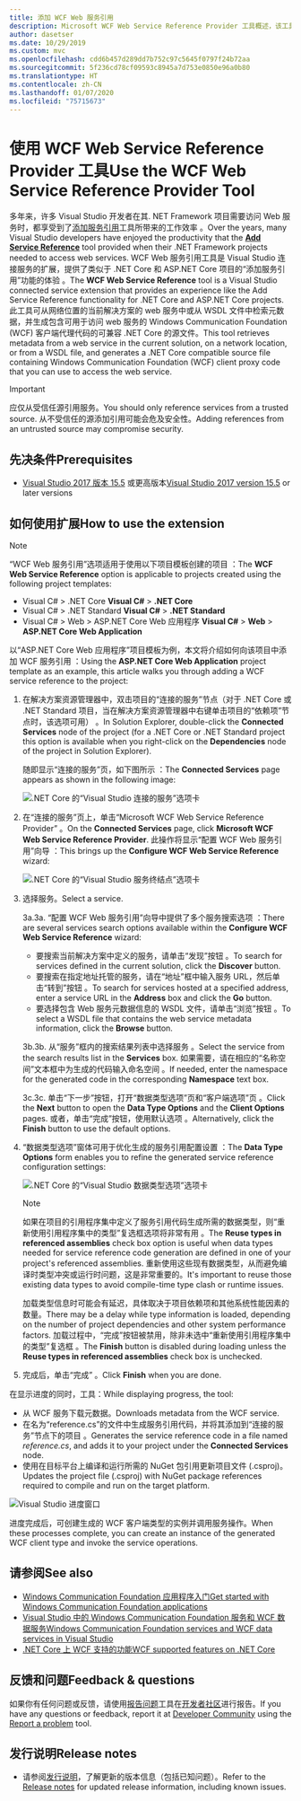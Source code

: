```yaml
---
title: 添加 WCF Web 服务引用
description: Microsoft WCF Web Service Reference Provider 工具概述，该工具添加了 .NET Core 和 ASP.NET Core 项目的功能，类似于 .NET Framework 项目的添加服务引用。
author: dasetser
ms.date: 10/29/2019
ms.custom: mvc
ms.openlocfilehash: cdd6b457d289dd7b752c97c5645f0797f24b72aa
ms.sourcegitcommit: 5f236cd78cf09593c8945a7d753e0850e96a0b80
ms.translationtype: HT
ms.contentlocale: zh-CN
ms.lasthandoff: 01/07/2020
ms.locfileid: "75715673"
---
```

# <a name="use-the-wcf-web-service-reference-provider-tool"></a><span data-ttu-id="50b6e-103">使用 WCF Web Service Reference Provider 工具</span><span class="sxs-lookup"><span data-stu-id="50b6e-103">Use the WCF Web Service Reference Provider Tool</span></span>

<span data-ttu-id="50b6e-104">多年来，许多 Visual Studio 开发者在其. NET Framework 项目需要访问 Web 服务时，都享受到了[添加服务引用](/visualstudio/data-tools/how-to-add-update-or-remove-a-wcf-data-service-reference)工具所带来的工作效率  。</span><span class="sxs-lookup"><span data-stu-id="50b6e-104">Over the years, many Visual Studio developers have enjoyed the productivity that the [**Add Service Reference**](/visualstudio/data-tools/how-to-add-update-or-remove-a-wcf-data-service-reference) tool provided when their .NET Framework projects needed to access web services.</span></span>  <span data-ttu-id="50b6e-105">WCF Web 服务引用工具是 Visual Studio 连接服务的扩展，提供了类似于 .NET Core 和 ASP.NET Core 项目的“添加服务引用”功能的体验  。</span><span class="sxs-lookup"><span data-stu-id="50b6e-105">The **WCF Web Service Reference** tool is a Visual Studio connected service extension that provides an experience like the Add Service Reference functionality for .NET Core and ASP.NET Core projects.</span></span> <span data-ttu-id="50b6e-106">此工具可从网络位置的当前解决方案的 web 服务中或从 WSDL 文件中检索元数据，并生成包含可用于访问 web 服务的 Windows Communication Foundation (WCF) 客户端代理代码的可兼容 .NET Core 的源文件。</span><span class="sxs-lookup"><span data-stu-id="50b6e-106">This tool retrieves metadata from a web service in the current solution, on a network location, or from a WSDL file, and generates a .NET Core compatible source file containing Windows Communication Foundation (WCF) client proxy code that you can use to access the web service.</span></span>

> [!IMPORTANT]
> <span data-ttu-id="50b6e-107">应仅从受信任源引用服务。</span><span class="sxs-lookup"><span data-stu-id="50b6e-107">You should only reference services from a trusted source.</span></span> <span data-ttu-id="50b6e-108">从不受信任的源添加引用可能会危及安全性。</span><span class="sxs-lookup"><span data-stu-id="50b6e-108">Adding references from an untrusted source may compromise security.</span></span>

## <a name="prerequisites"></a><span data-ttu-id="50b6e-109">先决条件</span><span class="sxs-lookup"><span data-stu-id="50b6e-109">Prerequisites</span></span>

- <span data-ttu-id="50b6e-110">[Visual Studio 2017 版本 15.5](https://aka.ms/vsdownload?utm_source=mscom&utm_campaign=msdocs) 或更高版本</span><span class="sxs-lookup"><span data-stu-id="50b6e-110">[Visual Studio 2017 version 15.5](https://aka.ms/vsdownload?utm_source=mscom&utm_campaign=msdocs) or later versions</span></span>

## <a name="how-to-use-the-extension"></a><span data-ttu-id="50b6e-111">如何使用扩展</span><span class="sxs-lookup"><span data-stu-id="50b6e-111">How to use the extension</span></span>

> [!NOTE]
> <span data-ttu-id="50b6e-112">“WCF Web 服务引用”选项适用于使用以下项目模板创建的项目  ：</span><span class="sxs-lookup"><span data-stu-id="50b6e-112">The **WCF Web Service Reference** option is applicable to projects created using the following project templates:</span></span>
>
> - <span data-ttu-id="50b6e-113">Visual C# > .NET Core  </span><span class="sxs-lookup"><span data-stu-id="50b6e-113">**Visual C#** > **.NET Core**</span></span>
> - <span data-ttu-id="50b6e-114">Visual C# > .NET Standard  </span><span class="sxs-lookup"><span data-stu-id="50b6e-114">**Visual C#** > **.NET Standard**</span></span>
> - <span data-ttu-id="50b6e-115">Visual C# > Web > ASP.NET Core Web 应用程序   </span><span class="sxs-lookup"><span data-stu-id="50b6e-115">**Visual C#** > **Web** > **ASP.NET Core Web Application**</span></span>

<span data-ttu-id="50b6e-116">以“ASP.NET Core Web 应用程序”项目模板为例，本文将介绍如何向该项目中添加 WCF 服务引用  ：</span><span class="sxs-lookup"><span data-stu-id="50b6e-116">Using the **ASP.NET Core Web Application** project template as an example, this article walks you through adding a WCF service reference to the project:</span></span>

1. <span data-ttu-id="50b6e-117">在解决方案资源管理器中，双击项目的“连接的服务”节点（对于 .NET Core 或 .NET Standard 项目，当在解决方案资源管理器中右键单击项目的“依赖项”节点时，该选项可用）   。</span><span class="sxs-lookup"><span data-stu-id="50b6e-117">In Solution Explorer, double-click the **Connected Services** node of the project (for a .NET Core or .NET Standard project this option is available when you right-click on the **Dependencies** node of the project in Solution Explorer).</span></span>

    <span data-ttu-id="50b6e-118">随即显示“连接的服务”页，如下图所示  ：</span><span class="sxs-lookup"><span data-stu-id="50b6e-118">The **Connected Services** page appears as shown in the following image:</span></span>

    ![.NET Core 的“Visual Studio 连接的服务”选项卡](./media/wcf-web-service-reference-guide/wcfcs-ConnectedServicesPage.png)

2. <span data-ttu-id="50b6e-120">在“连接的服务”页上，单击“Microsoft WCF Web Service Reference Provider”   。</span><span class="sxs-lookup"><span data-stu-id="50b6e-120">On the **Connected Services** page, click **Microsoft WCF Web Service Reference Provider**.</span></span> <span data-ttu-id="50b6e-121">此操作将显示“配置 WCF Web 服务引用”向导  ：</span><span class="sxs-lookup"><span data-stu-id="50b6e-121">This brings up the **Configure WCF Web Service Reference** wizard:</span></span>

    ![.NET Core 的“Visual Studio 服务终结点”选项卡](./media/wcf-web-service-reference-guide/wcfcs-ServiceEndpointPage.png)

3. <span data-ttu-id="50b6e-123">选择服务。</span><span class="sxs-lookup"><span data-stu-id="50b6e-123">Select a service.</span></span>

    <span data-ttu-id="50b6e-124">3a.</span><span class="sxs-lookup"><span data-stu-id="50b6e-124">3a.</span></span> <span data-ttu-id="50b6e-125">“配置 WCF Web 服务引用”向导中提供了多个服务搜索选项  ：</span><span class="sxs-lookup"><span data-stu-id="50b6e-125">There are several services search options available within the **Configure WCF Web Service Reference** wizard:</span></span>

     * <span data-ttu-id="50b6e-126">要搜索当前解决方案中定义的服务，请单击“发现”按钮  。</span><span class="sxs-lookup"><span data-stu-id="50b6e-126">To search for services defined in the current solution, click the **Discover** button.</span></span>
     * <span data-ttu-id="50b6e-127">要搜索在指定地址托管的服务，请在“地址”框中输入服务 URL，然后单击“转到”按钮   。</span><span class="sxs-lookup"><span data-stu-id="50b6e-127">To search for services hosted at a specified address, enter a service URL in the **Address** box and click the **Go** button.</span></span>
     * <span data-ttu-id="50b6e-128">要选择包含 Web 服务元数据信息的 WSDL 文件，请单击“浏览”按钮  。</span><span class="sxs-lookup"><span data-stu-id="50b6e-128">To select a WSDL file that contains the web service metadata information, click the **Browse** button.</span></span>

    <span data-ttu-id="50b6e-129">3b.</span><span class="sxs-lookup"><span data-stu-id="50b6e-129">3b.</span></span> <span data-ttu-id="50b6e-130">从“服务”框内的搜索结果列表中选择服务  。</span><span class="sxs-lookup"><span data-stu-id="50b6e-130">Select the service from the search results list in the **Services** box.</span></span> <span data-ttu-id="50b6e-131">如果需要，请在相应的“名称空间”文本框中为生成的代码输入命名空间  。</span><span class="sxs-lookup"><span data-stu-id="50b6e-131">If needed, enter the namespace for the generated code in the corresponding **Namespace** text box.</span></span>

    <span data-ttu-id="50b6e-132">3c.</span><span class="sxs-lookup"><span data-stu-id="50b6e-132">3c.</span></span> <span data-ttu-id="50b6e-133">单击“下一步”按钮，打开“数据类型选项”页和“客户端选项”页    。</span><span class="sxs-lookup"><span data-stu-id="50b6e-133">Click the **Next** button to open the **Data Type Options** and the **Client Options** pages.</span></span> <span data-ttu-id="50b6e-134">或者，单击“完成”按钮，使用默认选项  。</span><span class="sxs-lookup"><span data-stu-id="50b6e-134">Alternatively, click the **Finish** button to use the default options.</span></span>

4. <span data-ttu-id="50b6e-135">“数据类型选项”窗体可用于优化生成的服务引用配置设置  ：</span><span class="sxs-lookup"><span data-stu-id="50b6e-135">The **Data Type Options** form enables you to refine the generated service reference configuration settings:</span></span>

    ![.NET Core 的“Visual Studio 数据类型选项”选项卡](./media/wcf-web-service-reference-guide/wcfcs-DataTypesPage.png)

    > [!NOTE]
    > <span data-ttu-id="50b6e-137">如果在项目的引用程序集中定义了服务引用代码生成所需的数据类型，则“重新使用引用程序集中的类型”复选框选项将非常有用  。</span><span class="sxs-lookup"><span data-stu-id="50b6e-137">The **Reuse types in referenced assemblies** check box option is useful when data types needed for service reference code generation are defined in one of your project's referenced assemblies.</span></span>  <span data-ttu-id="50b6e-138">重新使用这些现有数据类型，从而避免编译时类型冲突或运行时问题，这是非常重要的。</span><span class="sxs-lookup"><span data-stu-id="50b6e-138">It's important to reuse those existing data types to avoid compile-time type clash or runtime issues.</span></span>

    <span data-ttu-id="50b6e-139">加载类型信息时可能会有延迟，具体取决于项目依赖项和其他系统性能因素的数量。</span><span class="sxs-lookup"><span data-stu-id="50b6e-139">There may be a delay while type information is loaded, depending on the number of project dependencies and other system performance factors.</span></span> <span data-ttu-id="50b6e-140">加载过程中，“完成”按钮被禁用，除非未选中“重新使用引用程序集中的类型”复选框   。</span><span class="sxs-lookup"><span data-stu-id="50b6e-140">The **Finish** button is disabled during loading unless the **Reuse types in referenced assemblies** check box is unchecked.</span></span>

5. <span data-ttu-id="50b6e-141">完成后，单击“完成”  。</span><span class="sxs-lookup"><span data-stu-id="50b6e-141">Click **Finish** when you are done.</span></span>

<span data-ttu-id="50b6e-142">在显示进度的同时，工具：</span><span class="sxs-lookup"><span data-stu-id="50b6e-142">While displaying progress, the tool:</span></span>

- <span data-ttu-id="50b6e-143">从 WCF 服务下载元数据。</span><span class="sxs-lookup"><span data-stu-id="50b6e-143">Downloads metadata from the WCF service.</span></span>
- <span data-ttu-id="50b6e-144">在名为“reference.cs”的文件中生成服务引用代码，并将其添加到“连接的服务”节点下的项目   。</span><span class="sxs-lookup"><span data-stu-id="50b6e-144">Generates the service reference code in a file named *reference.cs*, and adds it to your project under the **Connected Services** node.</span></span>
- <span data-ttu-id="50b6e-145">使用在目标平台上编译和运行所需的 NuGet 包引用更新项目文件 (.csproj)。</span><span class="sxs-lookup"><span data-stu-id="50b6e-145">Updates the project file (.csproj) with NuGet package references required to compile and run on the target platform.</span></span>

![Visual Studio 进度窗口](./media/wcf-web-service-reference-guide/wcfcs-ProgressWindow.png)

<span data-ttu-id="50b6e-147">进度完成后，可创建生成的 WCF 客户端类型的实例并调用服务操作。</span><span class="sxs-lookup"><span data-stu-id="50b6e-147">When these processes complete, you can create an instance of the generated WCF client type and invoke the service operations.</span></span>

## <a name="see-also"></a><span data-ttu-id="50b6e-148">请参阅</span><span class="sxs-lookup"><span data-stu-id="50b6e-148">See also</span></span>

- [<span data-ttu-id="50b6e-149">Windows Communication Foundation 应用程序入门</span><span class="sxs-lookup"><span data-stu-id="50b6e-149">Get started with Windows Communication Foundation applications</span></span>](../../framework/wcf/getting-started-tutorial.md)
- [<span data-ttu-id="50b6e-150">Visual Studio 中的 Windows Communication Foundation 服务和 WCF 数据服务</span><span class="sxs-lookup"><span data-stu-id="50b6e-150">Windows Communication Foundation services and WCF data services in Visual Studio</span></span>](/visualstudio/data-tools/windows-communication-foundation-services-and-wcf-data-services-in-visual-studio)
- [<span data-ttu-id="50b6e-151">.NET Core 上 WCF 支持的功能</span><span class="sxs-lookup"><span data-stu-id="50b6e-151">WCF supported features on .NET Core</span></span>](https://github.com/dotnet/wcf/blob/master/release-notes/SupportedFeatures-v2.1.0.md)

## <a name="feedback--questions"></a><span data-ttu-id="50b6e-152">反馈和问题</span><span class="sxs-lookup"><span data-stu-id="50b6e-152">Feedback & questions</span></span>

<span data-ttu-id="50b6e-153">如果你有任何问题或反馈，请使用[报告问题](/visualstudio/ide/how-to-report-a-problem-with-visual-studio)工具在[开发者社区](https://developercommunity.visualstudio.com/)进行报告。</span><span class="sxs-lookup"><span data-stu-id="50b6e-153">If you have any questions or feedback, report it at [Developer Community](https://developercommunity.visualstudio.com/) using the [Report a problem](/visualstudio/ide/how-to-report-a-problem-with-visual-studio) tool.</span></span>

## <a name="release-notes"></a><span data-ttu-id="50b6e-154">发行说明</span><span class="sxs-lookup"><span data-stu-id="50b6e-154">Release notes</span></span>

- <span data-ttu-id="50b6e-155">请参阅[发行说明](https://github.com/dotnet/wcf/blob/master/release-notes/WCF-Web-Service-Reference-notes.md)，了解更新的版本信息（包括已知问题）。</span><span class="sxs-lookup"><span data-stu-id="50b6e-155">Refer to the [Release notes](https://github.com/dotnet/wcf/blob/master/release-notes/WCF-Web-Service-Reference-notes.md) for updated release information, including known issues.</span></span>
